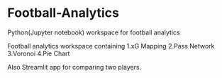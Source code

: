 # Football-Analytics
Python(Jupyter notebook) workspace for football analytics

Football analytics workspace containing 
1.xG Mapping
2.Pass Network
3.Voronoi
4.Pie Chart

Also Streamlit app for comparing two players.
